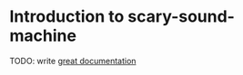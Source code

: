 # Introduction to scary-sound-machine

TODO: write [great documentation](http://jacobian.org/writing/great-documentation/what-to-write/)
